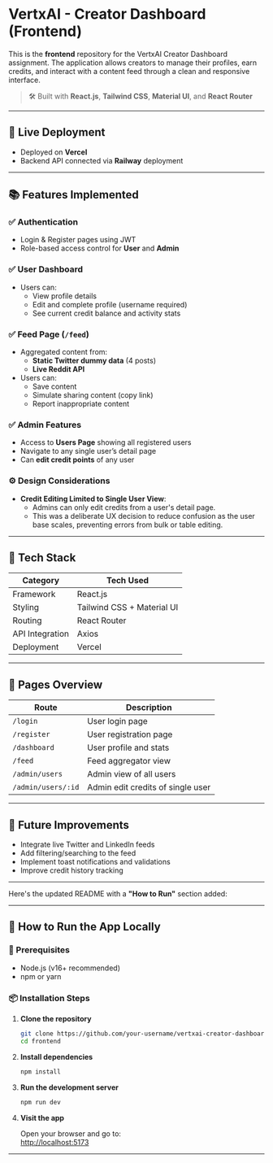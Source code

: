 # VertxAI - Creator Dashboard (Frontend)

This is the **frontend** repository for the VertxAI Creator Dashboard assignment. The application allows creators to manage their profiles, earn credits, and interact with a content feed through a clean and responsive interface.

> 🛠️ Built with **React.js**, **Tailwind CSS**, **Material UI**, and **React Router**

---

## 🚀 Live Deployment

- Deployed on **Vercel**
- Backend API connected via **Railway** deployment

---

## 📚 Features Implemented

### ✅ Authentication
- Login & Register pages using JWT
- Role-based access control for **User** and **Admin**

### ✅ User Dashboard
- Users can:
  - View profile details
  - Edit and complete profile (username required)
  - See current credit balance and activity stats

### ✅ Feed Page (`/feed`)
- Aggregated content from:
  - **Static Twitter dummy data** (4 posts)
  - **Live Reddit API**
- Users can:
  - Save content
  - Simulate sharing content (copy link)
  - Report inappropriate content

### ✅ Admin Features
- Access to **Users Page** showing all registered users
- Navigate to any single user’s detail page
- Can **edit credit points** of any user

### ⚙️ Design Considerations
- **Credit Editing Limited to Single User View**:
  - Admins can only edit credits from a user's detail page.
  - This was a deliberate UX decision to reduce confusion as the user base scales, preventing errors from bulk or table editing.

---

## 🧰 Tech Stack

| Category        | Tech Used                        |
|----------------|----------------------------------|
| Framework       | React.js                         |
| Styling         | Tailwind CSS + Material UI       |
| Routing         | React Router                     |
| API Integration | Axios                            |
| Deployment      | Vercel                           |

---

## 📁 Pages Overview

| Route          | Description                         |
|----------------|-------------------------------------|
| `/login`       | User login page                     |
| `/register`    | User registration page              |
| `/dashboard`   | User profile and stats              |
| `/feed`        | Feed aggregator view                |
| `/admin/users` | Admin view of all users             |
| `/admin/users/:id` | Admin edit credits of single user |

---

## 🔄 Future Improvements
- Integrate live Twitter and LinkedIn feeds
- Add filtering/searching to the feed
- Implement toast notifications and validations
- Improve credit history tracking

---

Here's the updated README with a **"How to Run"** section added:

---

## 🧪 How to Run the App Locally

### 🔧 Prerequisites

- Node.js (v16+ recommended)
- npm or yarn

### 📦 Installation Steps

1. **Clone the repository**

   ```bash
   git clone https://github.com/your-username/vertxai-creator-dashboard-frontend.git
   cd frontend
   ```

2. **Install dependencies**

   ```bash
   npm install
   ```

4. **Run the development server**

   ```bash
   npm run dev
   ```

5. **Visit the app**

   Open your browser and go to:  
   [http://localhost:5173](http://localhost:5173)

---
